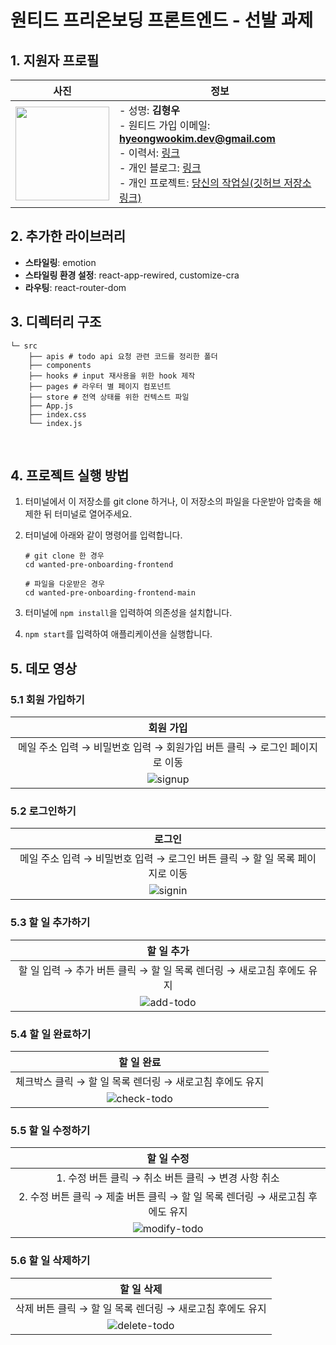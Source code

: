 # 원티드 프리온보딩 프론트엔드 - 선발 과제

## 1. 지원자 프로필

|                                   사진                                    | 정보                                                                                                                                                                                                                                                                                                                                                  |
| :-----------------------------------------------------------------------: | ----------------------------------------------------------------------------------------------------------------------------------------------------------------------------------------------------------------------------------------------------------------------------------------------------------------------------------------------------- |
| <img src="https://avatars.githubusercontent.com/ha-il" width=150px><br /> | - 성명: **김형우** <br /> - 원티드 가입 이메일: **hyeongwookim.dev@gmail.com** <br /> - 이력서: [링크](https://distinct-attraction-cde.notion.site/a5f3299269e045a0bfed0d7af7d869d4?pvs=4) <br /> - 개인 블로그: [링크](https://ha-il.github.io/) <br /> - 개인 프로젝트: [당신의 작업실(깃허브 저장소 링크)](https://github.com/ha-il/project-pixel) |

## 2. 추가한 라이브러리

- **스타일링**: emotion
- **스타일링 환경 설정**: react-app-rewired, customize-cra
- **라우팅**: react-router-dom

## 3. 디렉터리 구조

```
└─ src
    ├── apis # todo api 요청 관련 코드를 정리한 폴더
    ├── components
    ├── hooks # input 재사용을 위한 hook 제작
    ├── pages # 라우터 별 페이지 컴포넌트
    ├── store # 전역 상태를 위한 컨텍스트 파일
    ├── App.js
    ├── index.css
    └── index.js
```

<br/>

## 4. 프로젝트 실행 방법

1. 터미널에서 이 저장소를 git clone 하거나, 이 저장소의 파일을 다운받아 압축을 해제한 뒤 터미널로 열어주세요.
   <br/>
2. 터미널에 아래와 같이 명령어를 입력합니다.

   ```
   # git clone 한 경우
   cd wanted-pre-onboarding-frontend

   # 파일을 다운받은 경우
   cd wanted-pre-onboarding-frontend-main
   ```

3. 터미널에 `npm install`을 입력하여 의존성을 설치합니다.
   <br/>
4. `npm start`를 입력하여 애플리케이션을 실행합니다.

## 5. 데모 영상

### 5.1 회원 가입하기

|                                                        회원 가입                                                         |
| :----------------------------------------------------------------------------------------------------------------------: |
|                        메일 주소 입력 → 비밀번호 입력 → 회원가입 버튼 클릭 → 로그인 페이지로 이동                        |
| ![signup](https://github.com/ha-il/wanted-pre-onboarding-frontend/assets/108077643/200e90c2-e7f5-4873-861e-f9400003f05d) |

### 5.2 로그인하기

|                                                          로그인                                                          |
| :----------------------------------------------------------------------------------------------------------------------: |
|                       메일 주소 입력 → 비밀번호 입력 → 로그인 버튼 클릭 → 할 일 목록 페이지로 이동                       |
| ![signin](https://github.com/ha-il/wanted-pre-onboarding-frontend/assets/108077643/215a20cb-b585-4b2c-a516-2e94e00dd09f) |

### 5.3 할 일 추가하기

|                                                         할 일 추가                                                         |
| :------------------------------------------------------------------------------------------------------------------------: |
|                           할 일 입력 → 추가 버튼 클릭 → 할 일 목록 렌더링 → 새로고침 후에도 유지                           |
| ![add-todo](https://github.com/ha-il/wanted-pre-onboarding-frontend/assets/108077643/be7bf50c-e971-4026-904b-76034e4f211c) |

### 5.4 할 일 완료하기

|                                                          할 일 완료                                                          |
| :--------------------------------------------------------------------------------------------------------------------------: |
|                                   체크박스 클릭 → 할 일 목록 렌더링 → 새로고침 후에도 유지                                   |
| ![check-todo](https://github.com/ha-il/wanted-pre-onboarding-frontend/assets/108077643/d4dc2cfa-c581-4e31-9acf-e11f8d73fb94) |

### 5.5 할 일 수정하기

|                                                          할 일 수정                                                           |
| :---------------------------------------------------------------------------------------------------------------------------: |
|                                      1. 수정 버튼 클릭 → 취소 버튼 클릭 → 변경 사항 취소                                      |
|                         2. 수정 버튼 클릭 → 제출 버튼 클릭 → 할 일 목록 렌더링 → 새로고침 후에도 유지                         |
| ![modify-todo](https://github.com/ha-il/wanted-pre-onboarding-frontend/assets/108077643/bb2a3ddb-689c-4dcd-abd8-e0f4bfab7fb6) |

### 5.6 할 일 삭제하기

|                                                          할 일 삭제                                                           |
| :---------------------------------------------------------------------------------------------------------------------------: |
|                                   삭제 버튼 클릭 → 할 일 목록 렌더링 → 새로고침 후에도 유지                                   |
| ![delete-todo](https://github.com/ha-il/wanted-pre-onboarding-frontend/assets/108077643/e3e01f32-276e-4425-8157-fa78fa5d7169) |
